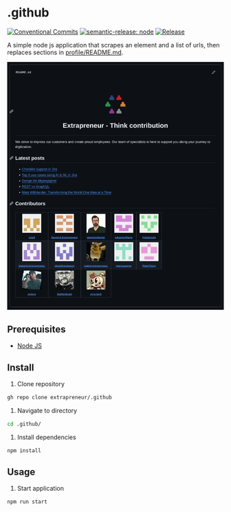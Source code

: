# .github

[![Conventional Commits](https://img.shields.io/badge/Conventional%20Commits-1.0.0-yellow.svg)](https://conventionalcommits.org)
[![semantic-release: node](https://img.shields.io/badge/semantic--release-node-e10079?logo=semantic-release)](https://github.com/semantic-release/semantic-release)
[![Release](https://github.com/extrapreneur/.github/actions/workflows/release.yml/badge.svg)](https://github.com/extrapreneur/.github/actions/workflows/release.yml)

A simple node js application that scrapes an element and a list of urls, then replaces sections in [profile/README.md](./profile/README.md).

<center>
  <img width="640" src="docs/images/screenshot.webp" alt="Screenshot">
</center>

## Prerequisites

- [Node JS](https://nodejs.org/en/download/package-manager)

## Install

1. Clone repository

```bash
gh repo clone extrapreneur/.github
```

1. Navigate to directory

```bash
cd .github/
```

1. Install dependencies

```bash
npm install
```

## Usage

1. Start application

```bash
npm run start
```
